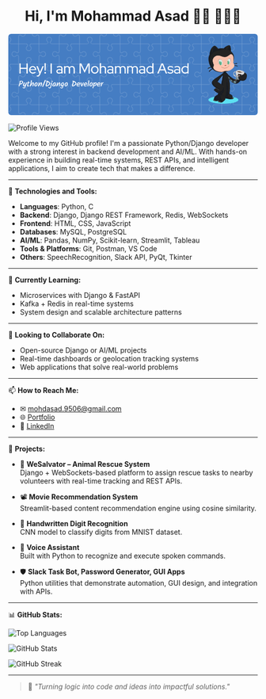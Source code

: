 <p align="center">
  <h1 align="center">Hi, I'm Mohammad Asad 👋🏻 👨🏻‍💻</h1>
  <!--<h3 align="center">Python/Django Developer | AI/ML Enthusiast | Backend Engineer</h3>-->
<p align="center">
  <img src="./header.png" alt="Mohammad Asad - Python Developer, Backend Engineer & AI/ML Enthusiast" />
</p>
  <p>
    <img src="https://komarev.com/ghpvc/?username=mohdasad05&style=flat-square&color=blue" alt="Profile Views" />
  </p>
</p>

Welcome to my GitHub profile! I'm a passionate Python/Django developer with a strong interest in backend development and AI/ML. With hands-on experience in building real-time systems, REST APIs, and intelligent applications, I aim to create tech that makes a difference.

---

🔧 **Technologies and Tools:**

- **Languages**: Python, C  
- **Backend**: Django, Django REST Framework, Redis, WebSockets  
- **Frontend**: HTML, CSS, JavaScript  
- **Databases**: MySQL, PostgreSQL  
- **AI/ML**: Pandas, NumPy, Scikit-learn, Streamlit, Tableau  
- **Tools & Platforms**: Git, Postman, VS Code  
- **Others**: SpeechRecognition, Slack API, PyQt, Tkinter

---

🌱 **Currently Learning:**

- Microservices with Django & FastAPI  
- Kafka + Redis in real-time systems  
- System design and scalable architecture patterns

---

👯 **Looking to Collaborate On:**

- Open-source Django or AI/ML projects  
- Real-time dashboards or geolocation tracking systems  
- Web applications that solve real-world problems

---

📫 **How to Reach Me:**

- ✉ [mohdasad.9506@gmail.com](mailto:mohdasad.9506@gmail.com)  
- 🌐 [Portfolio](https://mohdasad05.github.io/my-portfolio/)  
- 💼 [LinkedIn](https://www.linkedin.com/in/mohammad-asad-631647277)

---

🚀 **Projects:**

- 🎯 **WeSalvator – Animal Rescue System**  
  Django + WebSockets-based platform to assign rescue tasks to nearby volunteers with real-time tracking and REST APIs.

- 📽️ **Movie Recommendation System**  
  Streamlit-based content recommendation engine using cosine similarity.

- 🔢 **Handwritten Digit Recognition**  
  CNN model to classify digits from MNIST dataset.

- 🧠 **Voice Assistant**  
  Built with Python to recognize and execute spoken commands.

- 🛡️ **Slack Task Bot, Password Generator, GUI Apps**  
  Python utilities that demonstrate automation, GUI design, and integration with APIs.

---

📊 **GitHub Stats:**

<p>
  <img src="https://github-readme-stats.vercel.app/api/top-langs/?username=mohdasad05&layout=compact&theme=radical" alt="Top Languages" />
</p>
<p>
  <img src="https://github-readme-stats.vercel.app/api?username=mohdasad05&show_icons=true&theme=radical" alt="GitHub Stats" />
</p>
  <img src="https://github-readme-streak-stats.herokuapp.com/?user=mohdasad05&theme=radical" alt="GitHub Streak" />
</p>

---

> 🧩 *"Turning logic into code and ideas into impactful solutions."*
